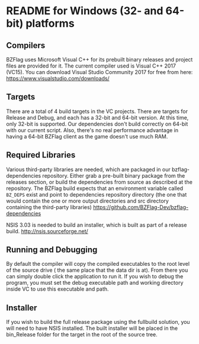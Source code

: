 # README for Windows (32- and 64-bit) platforms

## Compilers
BZFlag uses Microsoft Visual C++ for its prebuilt binary releases and project
files are provided for it. The current compiler used is Visual C++ 2017 (VC15).
You can download Visual Studio Community 2017 for free from here:
https://www.visualstudio.com/downloads/

## Targets
There are a total of 4 build targets in the VC projects. There are targets
for Release and Debug, and each has a 32-bit and 64-bit version. At this time,
only 32-bit is supported. Our dependencies don't build correctly on 64-bit with
our current script. Also, there's no real performance advantage in having a
64-bit BZFlag client as the game doesn't use much RAM.

## Required Libraries

Various third-party libraries are needed, which are packaged in our
bzflag-dependencies repository. Either grab a pre-built binary package from
the releases section, or build the dependencies from source as described at
the repository. The BZFlag build expects that an environment variable called
`BZ_DEPS` exist and point to dependencies repository directory (the one that
would contain the one or more output directories and src directory containing
the third-party libraries)
  https://github.com/BZFlag-Dev/bzflag-dependencies

NSIS 3.03 is needed to build an installer, which is built as part of a release
build.
  http://nsis.sourceforge.net/

## Running and Debugging
By default the compiler will copy the compiled executables to the root level
of the source drive ( the same place that the data dir is at). From there
you can simply double click the application to run it. If you wish to debug
the program, you must set the debug executable path and working directory
inside VC to use this executable and path.

## Installer
If you wish to build the full release package using the fullbuild solution,
you will need to have NSIS installed. The built installer will be placed in
the bin_Release folder for the target in the root of the source tree.